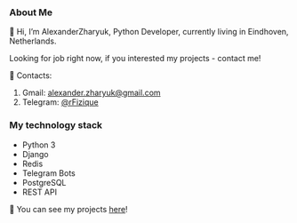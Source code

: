 ### About Me
👋 Hi, I’m AlexanderZharyuk, Python Developer, currently living in Eindhoven, Netherlands. 

Looking for job right now, if you interested my projects - contact me!

📝 Contacts: 
1. Gmail: [alexander.zharyuk@gmail.com](alexander.zharyuk@gmail.com)
2. Telegram: [@rFizique](https://t.me/rFizique)


### My technology stack
- Python 3
- Django
- Redis
- Telegram Bots
- PostgreSQL
- REST API

🚀 You can see my projects [here](https://github.com/AlexanderZharyuk?tab=repositories)!
